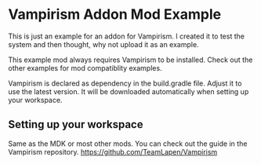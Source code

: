 **Vampirism Addon Mod Example**
======================================

This is just an example for an addon for Vampirism.
I created it to test the system and then thought, why not upload it as an example.

This example mod always requires Vampirism to be installed. Check out the other examples for mod compatiblity examples.  

Vampirism is declared as dependency in the build.gradle file. Adjust it to use the latest version.
It will be downloaded automatically when setting up your workspace.  
  
## Setting up your workspace
Same as the MDK or most other mods. You can check out the guide in the Vampirism repository. https://github.com/TeamLapen/Vampirism
